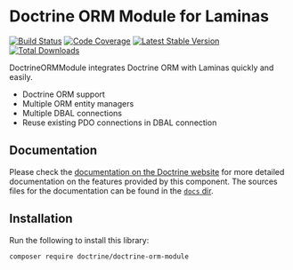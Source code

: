 Doctrine ORM Module for Laminas
===============================

[![Build Status](https://github.com/doctrine/DoctrineORMModule/workflows/Continuous%20Integration/badge.svg)](https://github.com/doctrine/DoctrineORMModule/actions)
[![Code Coverage](https://codecov.io/gh/doctrine/DoctrineORMModule/branch/4.0.x/graph/badge.svg)](https://codecov.io/gh/doctrine/DoctrineORMModule/branch/4.0.x)
[![Latest Stable Version](https://poser.pugx.org/doctrine/doctrine-orm-module/v/stable.png)](https://packagist.org/packages/doctrine/doctrine-orm-module)
[![Total Downloads](https://poser.pugx.org/doctrine/doctrine-orm-module/downloads.png)](https://packagist.org/packages/doctrine/doctrine-orm-module)

DoctrineORMModule integrates Doctrine ORM with Laminas quickly and easily.

  - Doctrine ORM support
  - Multiple ORM entity managers
  - Multiple DBAL connections
  - Reuse existing PDO connections in DBAL connection

## Documentation

Please check the [documentation on the Doctrine website](https://www.doctrine-project.org/projects/DoctrineORMModule.html)
for more detailed documentation on the features provided by this component.
The sources files for the documentation can be found in the [`docs` dir](./docs/en).

## Installation

Run the following to install this library:

```bash
composer require doctrine/doctrine-orm-module
```
